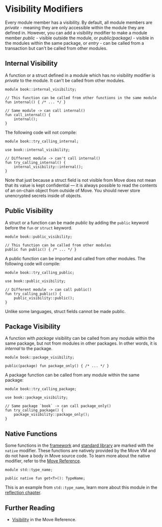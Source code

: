 # Visibility Modifiers

Every module member has a visibility. By default, all module members are _private_ - meaning they
are only accessible within the module they are defined in. However, you can add a visibility
modifier to make a module member _public_ - visible outside the module, or _public(package)_ -
visible in the modules within the same package, or _entry_ - can be called from a transaction but
can't be called from other modules.

## Internal Visibility

A function or a struct defined in a module which has no visibility modifier is _private_ to the
module. It can't be called from other modules.

```move
module book::internal_visibility;

// This function can be called from other functions in the same module
fun internal() { /* ... */ }

// Same module -> can call internal()
fun call_internal() {
    internal();
}
```

The following code will not compile:

<!-- TODO: add failure flag to example -->

```move
module book::try_calling_internal;

use book::internal_visibility;

// Different module -> can't call internal()
fun try_calling_internal() {
    internal_visibility::internal();
}
```

Note that just because a struct field is not visible from Move does not mean that its value is kept
confidential &mdash; it is always possible to read the contents of an on-chain object from outside
of Move. You should never store unencrypted secrets inside of objects.

## Public Visibility

A struct or a function can be made _public_ by adding the `public` keyword before the `fun` or
`struct` keyword.

```move
module book::public_visibility;

// This function can be called from other modules
public fun public() { /* ... */ }
```

A public function can be imported and called from other modules. The following code will compile:

```move
module book::try_calling_public;

use book::public_visibility;

// Different module -> can call public()
fun try_calling_public() {
    public_visibility::public();
}
```

Unlike some languages, struct fields cannot be made public.

## Package Visibility

A function with _package_ visibility can be called from any module within the same package, but not
from modules in other packages. In other words, it is _internal_ to the package.

```move
module book::package_visibility;

public(package) fun package_only() { /* ... */ }
```

A package function can be called from any module within the same package:

```move
module book::try_calling_package;

use book::package_visibility;

// Same package `book` -> can call package_only()
fun try_calling_package() {
    package_visibility::package_only();
}
```

## Native Functions

Some functions in the [framework](./../programmability/sui-framework.md) and
[standard library](./standard-library.md) are marked with the `native` modifier. These functions are
natively provided by the Move VM and do not have a body in Move source code. To learn more about the
native modifier, refer to the
[Move Reference](/reference/functions.html?highlight=native#native-functions).

```move
module std::type_name;

public native fun get<T>(): TypeName;
```

This is an example from `std::type_name`, learn more about this module in the
[reflection chapter](./type-reflection.md).

## Further Reading

- [Visibility](/reference/functions.html#visibility) in the Move Reference.
